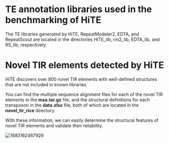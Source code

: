 # TE annotation libraries used in the benchmarking of HiTE
The TE libraries generated by HiTE, RepeatModeler2, EDTA, and RepeatScout are located in the directories HiTE_lib, rm2_lib, EDTA_lib, and RS_lib, respectively.

# Novel TIR elements detected by HiTE
HiTE discovers over 800 novel TIR elements with well-defined structures that are not included in known libraries.

You can find the multiple sequence alignment files for each of the novel TIR elements in the **msa.tar.gz** file, and the structural definitions for each transposon in the **data.xlsx** file, both of which are located in the **novel_tir_rice** directory.

With these information, we can easily determine the structural features of novel TIR elements and validate their reliability.

![1683162467926](https://user-images.githubusercontent.com/22925278/236084352-664099d8-b825-4319-9db8-188ec9febe48.png)
